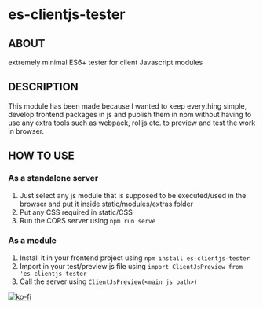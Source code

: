 # es-clientjs-tester
## ABOUT
extremely minimal ES6+ tester for client Javascript modules

## DESCRIPTION
This module has been made because I wanted to keep everything simple, develop frontend packages in js and publish them in npm without having to use any extra tools such as webpack, rolljs etc. to preview and test the work in browser.


## HOW TO USE

### As a standalone server
1. Just select any js module that is supposed to be executed/used in the browser and put it inside static/modules/extras folder
2. Put any CSS required in static/CSS
3. Run the CORS server using `npm run serve`


### As a module
1. Install it in your frontend project using `npm install es-clientjs-tester`
2. Import in your test/preview js file using `import ClientJsPreview from 'es-clientjs-tester`
3. Call the server using `ClientJsPreview(<main js path>)`

[![ko-fi](https://ko-fi.com/img/githubbutton_sm.svg)](https://ko-fi.com/O5O8X9SD)

